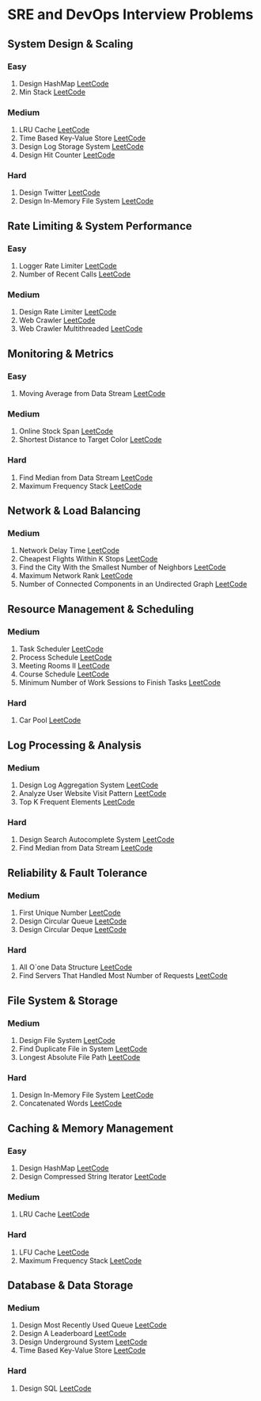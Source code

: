 # SRE and DevOps Interview Problems

## System Design & Scaling
### Easy
1. Design HashMap [LeetCode](https://leetcode.com/problems/design-hashmap/)
2. Min Stack [LeetCode](https://leetcode.com/problems/min-stack/)

### Medium
1. LRU Cache [LeetCode](https://leetcode.com/problems/lru-cache/)
2. Time Based Key-Value Store [LeetCode](https://leetcode.com/problems/time-based-key-value-store/)
3. Design Log Storage System [LeetCode](https://leetcode.com/problems/design-log-storage-system/)
4. Design Hit Counter [LeetCode](https://leetcode.com/problems/design-hit-counter/)

### Hard
1. Design Twitter [LeetCode](https://leetcode.com/problems/design-twitter/)
2. Design In-Memory File System [LeetCode](https://leetcode.com/problems/design-in-memory-file-system/)

## Rate Limiting & System Performance
### Easy
1. Logger Rate Limiter [LeetCode](https://leetcode.com/problems/logger-rate-limiter/)
2. Number of Recent Calls [LeetCode](https://leetcode.com/problems/number-of-recent-calls/)

### Medium
1. Design Rate Limiter [LeetCode](https://leetcode.com/problems/design-rate-limiter/)
2. Web Crawler [LeetCode](https://leetcode.com/problems/web-crawler/)
3. Web Crawler Multithreaded [LeetCode](https://leetcode.com/problems/web-crawler-multithreaded/)

## Monitoring & Metrics
### Easy
1. Moving Average from Data Stream [LeetCode](https://leetcode.com/problems/moving-average-from-data-stream/)

### Medium
1. Online Stock Span [LeetCode](https://leetcode.com/problems/online-stock-span/)
2. Shortest Distance to Target Color [LeetCode](https://leetcode.com/problems/shortest-distance-to-target-color/)

### Hard
1. Find Median from Data Stream [LeetCode](https://leetcode.com/problems/find-median-from-data-stream/)
2. Maximum Frequency Stack [LeetCode](https://leetcode.com/problems/maximum-frequency-stack/)

## Network & Load Balancing
### Medium
1. Network Delay Time [LeetCode](https://leetcode.com/problems/network-delay-time/)
2. Cheapest Flights Within K Stops [LeetCode](https://leetcode.com/problems/cheapest-flights-within-k-stops/)
3. Find the City With the Smallest Number of Neighbors [LeetCode](https://leetcode.com/problems/find-the-city-with-the-smallest-number-of-neighbors/)
4. Maximum Network Rank [LeetCode](https://leetcode.com/problems/maximal-network-rank/)
5. Number of Connected Components in an Undirected Graph [LeetCode](https://leetcode.com/problems/number-of-connected-components-in-an-undirected-graph/)

## Resource Management & Scheduling
### Medium
1. Task Scheduler [LeetCode](https://leetcode.com/problems/task-scheduler/)
2. Process Schedule [LeetCode](https://leetcode.com/problems/process-schedule/)
3. Meeting Rooms II [LeetCode](https://leetcode.com/problems/meeting-rooms-ii/)
4. Course Schedule [LeetCode](https://leetcode.com/problems/course-schedule/)
5. Minimum Number of Work Sessions to Finish Tasks [LeetCode](https://leetcode.com/problems/minimum-number-of-work-sessions-to-finish-the-tasks/)

### Hard
1. Car Pool [LeetCode](https://leetcode.com/problems/car-pooling/)

## Log Processing & Analysis
### Medium
1. Design Log Aggregation System [LeetCode](https://leetcode.com/problems/design-log-aggregation-system/)
2. Analyze User Website Visit Pattern [LeetCode](https://leetcode.com/problems/analyze-user-website-visit-pattern/)
3. Top K Frequent Elements [LeetCode](https://leetcode.com/problems/top-k-frequent-elements/)

### Hard
1. Design Search Autocomplete System [LeetCode](https://leetcode.com/problems/design-search-autocomplete-system/)
2. Find Median from Data Stream [LeetCode](https://leetcode.com/problems/find-median-from-data-stream/)

## Reliability & Fault Tolerance
### Medium
1. First Unique Number [LeetCode](https://leetcode.com/problems/first-unique-number/)
2. Design Circular Queue [LeetCode](https://leetcode.com/problems/design-circular-queue/)
3. Design Circular Deque [LeetCode](https://leetcode.com/problems/design-circular-deque/)

### Hard
1. All O`one Data Structure [LeetCode](https://leetcode.com/problems/all-oone-data-structure/)
2. Find Servers That Handled Most Number of Requests [LeetCode](https://leetcode.com/problems/find-servers-that-handled-most-number-of-requests/)

## File System & Storage
### Medium
1. Design File System [LeetCode](https://leetcode.com/problems/design-file-system/)
2. Find Duplicate File in System [LeetCode](https://leetcode.com/problems/find-duplicate-file-in-system/)
3. Longest Absolute File Path [LeetCode](https://leetcode.com/problems/longest-absolute-file-path/)

### Hard
1. Design In-Memory File System [LeetCode](https://leetcode.com/problems/design-in-memory-file-system/)
2. Concatenated Words [LeetCode](https://leetcode.com/problems/concatenated-words/)

## Caching & Memory Management
### Easy
1. Design HashMap [LeetCode](https://leetcode.com/problems/design-hashmap/)
2. Design Compressed String Iterator [LeetCode](https://leetcode.com/problems/design-compressed-string-iterator/)

### Medium
1. LRU Cache [LeetCode](https://leetcode.com/problems/lru-cache/)

### Hard
1. LFU Cache [LeetCode](https://leetcode.com/problems/lfu-cache/)
2. Maximum Frequency Stack [LeetCode](https://leetcode.com/problems/maximum-frequency-stack/)

## Database & Data Storage
### Medium
1. Design Most Recently Used Queue [LeetCode](https://leetcode.com/problems/design-most-recently-used-queue/)
2. Design A Leaderboard [LeetCode](https://leetcode.com/problems/design-a-leaderboard/)
3. Design Underground System [LeetCode](https://leetcode.com/problems/design-underground-system/)
4. Time Based Key-Value Store [LeetCode](https://leetcode.com/problems/time-based-key-value-store/)

### Hard
1. Design SQL [LeetCode](https://leetcode.com/problems/design-sql/)